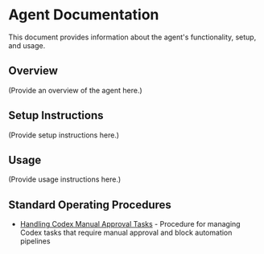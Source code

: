 # Agent Documentation

This document provides information about the agent's functionality, setup, and usage.

## Overview

(Provide an overview of the agent here.)

## Setup Instructions

(Provide setup instructions here.)

## Usage

(Provide usage instructions here.)

## Standard Operating Procedures

- [Handling Codex Manual Approval Tasks](sop-codex-manual-approval.md) - Procedure for managing Codex tasks that require manual approval and block automation pipelines
